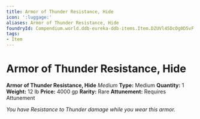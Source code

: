 ```yaml
---
title: Armor of Thunder Resistance, Hide
icon: ':luggage:'
aliases: Armor of Thunder Resistance, Hide
foundryId: Compendium.world.ddb-eureka-ddb-items.Item.DZUVl45DcOg0D5vF
tags:
- Item
---
```


# Armor of Thunder Resistance, Hide

**Armor of Thunder Resistance, Hide**
_Medium_
**Type:** Medium
**Quantity:** 1
**Weight:** 12 lb
**Price:** 4000 gp
**Rarity:** Rare
**Attunement:** Requires Attunement

*You have Resistance to Thunder damage while you wear this armor.*